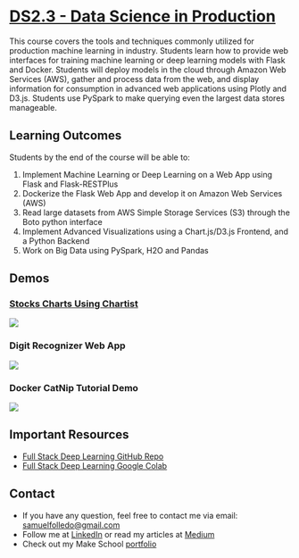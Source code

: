 # [DS2.3 - Data Science in Production](https://make-school-courses.github.io/DS-2.3-Data-Science-in-Production/#/)

This course covers the tools and techniques commonly utilized for production machine learning in industry. Students learn how to provide web interfaces for training machine learning or deep learning models with Flask and Docker. Students will deploy models in the cloud through Amazon Web Services (AWS), gather and process data from the web, and display information for consumption in advanced web applications using Plotly and D3.js. Students use PySpark to make querying even the largest data stores manageable.

## Learning Outcomes
Students by the end of the course will be able to:

1. Implement Machine Learning or Deep Learning on a Web App using Flask and Flask-RESTPlus
2. Dockerize the Flask Web App and develop it on Amazon Web Services (AWS)
3. Read large datasets from AWS Simple Storage Services (S3) through the Boto python interface
4. Implement Advanced Visualizations using a Chart.js/D3.js Frontend, and a Python Backend
5. Work on Big Data using PySpark, H2O and Pandas

## Demos

### [Stocks Charts Using Chartist](https://github.com/SamuelFolledo/DS2.3-Data-Science-in-Production/tree/master/HW%201%20-%20Chartist%20and%20Flask)
<img src="https://github.com/SamuelFolledo/DS2.3-Data-Science-in-Production/blob/master/assets/videos/chartist-hw1-demo.gif?raw=true">

### Digit Recognizer Web App
[<img src="https://github.com/SamuelFolledo/DS2.3-Data-Science-in-Production/blob/master/assets/videos/digit_recognizer_demo.gif?raw=true">](https://github.com/SamuelFolledo/DS2.3-Data-Science-in-Production/tree/master/Lab%202%20-%20Digit%20Recognizer%20Web%20App)

### Docker CatNip Tutorial Demo
[<img src="https://github.com/SamuelFolledo/DS2.3-Data-Science-in-Production/blob/master/assets/videos/docker-tutorial-demo.gif?raw=true">](https://github.com/SamuelFolledo/DS2.3-Data-Science-in-Production/tree/master/Lab%202%20-%20Digit%20Recognizer%20Web%20App)

## Important Resources
- [Full Stack Deep Learning GitHub Repo](https://github.com/full-stack-deep-learning)
- [Full Stack Deep Learning Google Colab](https://colab.research.google.com/drive/1DMU3tPCUJkPZvsPX_86uBumKRiwwpo4m#scrollTo=3gQcemmDpwig)

## Contact
- If you have any question, feel free to contact me via email: <samuelfolledo@gmail.com>
- Follow me at [LinkedIn](https://linkedin.com/in/samuelfolledo) or read my articles at [Medium](https://medium.com/@samuelfolledo)
- Check out my Make School [portfolio](https://www.makeschool.com/portfolio/samuelfolledo)
